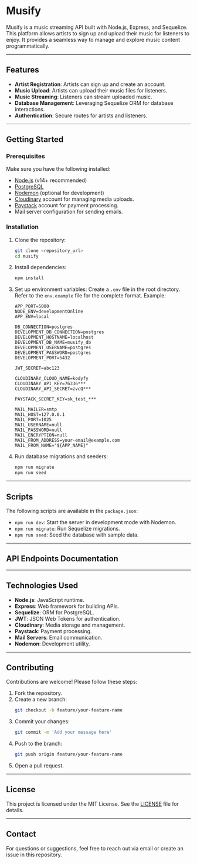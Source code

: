# Musify

Musify is a music streaming API built with Node.js, Express, and Sequelize. This platform allows artists to sign up and upload their music for listeners to enjoy. It provides a seamless way to manage and explore music content programmatically.

---

## Features

- **Artist Registration**: Artists can sign up and create an account.
- **Music Upload**: Artists can upload their music files for listeners.
- **Music Streaming**: Listeners can stream uploaded music.
- **Database Management**: Leveraging Sequelize ORM for database interactions.
- **Authentication**: Secure routes for artists and listeners.

---

## Getting Started

### Prerequisites

Make sure you have the following installed:

- [Node.js](https://nodejs.org/) (v14+ recommended)
- [PostgreSQL](https://www.postgresql.org/)
- [Nodemon](https://nodemon.io/) (optional for development)
- [Cloudinary](https://cloudinary.com/) account for managing media uploads.
- [Paystack](https://paystack.com/) account for payment processing.
- Mail server configuration for sending emails.

### Installation

1. Clone the repository:
   ```bash
   git clone <repository_url>
   cd musify
   ```

2. Install dependencies:
   ```bash
   npm install
   ```

3. Set up environment variables:
   Create a `.env` file in the root directory. Refer to the `env.example` file for the complete format. Example:
   ```env
   APP_PORT=5000
   NODE_ENV=developmentOnline
   APP_ENV=local

   DB_CONNECTION=postgres
   DEVELOPMENT_DB_CONNECTION=postgres
   DEVELOPMENT_HOSTNAME=localhost
   DEVELOPMENT_DB_NAME=musify_db
   DEVELOPMENT_USERNAME=postgres
   DEVELOPMENT_PASSWORD=postgres
   DEVELOPMENT_PORT=5432

   JWT_SECRET=abc123

   CLOUDINARY_CLOUD_NAME=kodyfy
   CLOUDINARY_API_KEY=76336***
   CLOUDINARY_API_SECRET=zvcQ***

   PAYSTACK_SECRET_KEY=sk_test_***

   MAIL_MAILER=smtp
   MAIL_HOST=127.0.0.1
   MAIL_PORT=1025
   MAIL_USERNAME=null
   MAIL_PASSWORD=null
   MAIL_ENCRYPTION=null
   MAIL_FROM_ADDRESS=your-email@example.com
   MAIL_FROM_NAME="${APP_NAME}"
   ```

4. Run database migrations and seeders:
   ```bash
   npm run migrate
   npm run seed
   ```

---

## Scripts

The following scripts are available in the `package.json`:

- `npm run dev`: Start the server in development mode with Nodemon.
- `npm run migrate`: Run Sequelize migrations.
- `npm run seed`: Seed the database with sample data.

---

## API Endpoints Documentation 
---

## Technologies Used

- **Node.js**: JavaScript runtime.
- **Express**: Web framework for building APIs.
- **Sequelize**: ORM for PostgreSQL.
- **JWT**: JSON Web Tokens for authentication.
- **Cloudinary**: Media storage and management.
- **Paystack**: Payment processing.
- **Mail Servers**: Email communication.
- **Nodemon**: Development utility.

---

## Contributing

Contributions are welcome! Please follow these steps:

1. Fork the repository.
2. Create a new branch:
   ```bash
   git checkout -b feature/your-feature-name
   ```
3. Commit your changes:
   ```bash
   git commit -m 'Add your message here'
   ```
4. Push to the branch:
   ```bash
   git push origin feature/your-feature-name
   ```
5. Open a pull request.

---

## License

This project is licensed under the MIT License. See the [LICENSE](LICENSE) file for details.

---

## Contact

For questions or suggestions, feel free to reach out via email or create an issue in this repository.
